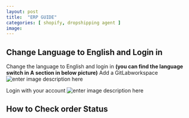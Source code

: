 ```yaml
---
layout: post
title:  "ERP GUIDE"
categories: [ shopify, dropshipping agent ]
image: 
---
```

##  Change Language to English and Login in
Change the language to English and login in
**(you can find the language switch in A section in below picture)**
  Add a GitLabworkspace![enter image description here](https://blog.nichepik.com/assets/images/erp_1.png)

Login with  your account
![enter image description here](https://blog.nichepik.com/assets/images/erp_2.png)

## How to Check order Status

<!--stackedit_data:
eyJoaXN0b3J5IjpbNTAzMjcxOTcxLC03MzQ3NTMyMzgsMjAzND
A5NDUxOCwtMTcwMTI5OTI1NSwtMTU0Nzk2ODEzMCwtNTIzNjY2
ODQ0LDE4MDY2NjgwMzhdfQ==
-->